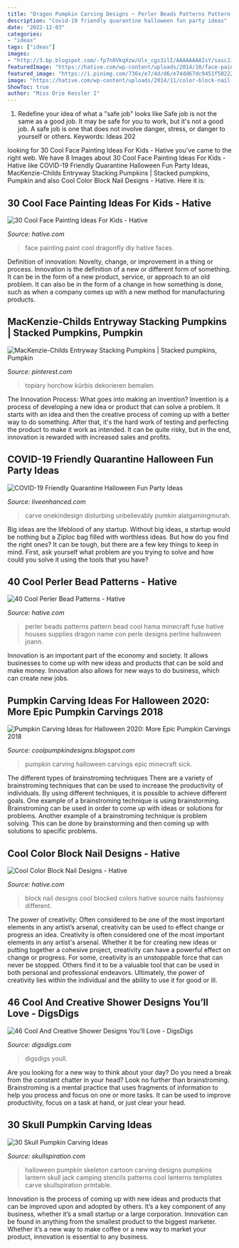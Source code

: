```yaml
---
title: "Dragon Pumpkin Carving Designs ~ Perler Beads Patterns Pattern Bead Cool Hama Minecraft Fuse Hative Houses Supplies Dragon Name Con Perle Designs Perline Halloween Joann"
description: "Covid-19 friendly quarantine halloween fun party ideas"
date: "2022-12-03"
categories:
- "ideas"
tags: ["ideas"]
images:
- "http://3.bp.blogspot.com/-fp7n0VkqXzw/Ulx_cgs3ilI/AAAAAAAAIsY/sascJitkcmg/s1600/2bfe9b37b457d20699e384ac543388b0.jpg"
featuredImage: "https://hative.com/wp-content/uploads/2014/10/face-painting-ideas-for-kids/15-diy-dragonfly-face-paint.jpg"
featured_image: "https://i.pinimg.com/736x/e7/4d/d6/e74dd67dc9451f50222a20b4043103a9--entryway-pumpkins.jpg"
image: "https://hative.com/wp-content/uploads/2014/11/color-block-nail-designs/13-color-block-nail-designs.jpg"
ShowToc: true
author: "Miss Orie Kessler I"
---
```



1) Redefine your idea of what a "safe job" looks like
Safe job is not the same as a good job. It may be safe for you to work, but it's not a good job. A safe job is one that does not involve danger, stress, or danger to yourself or others. Keywords: Ideas 202
	

		
looking for 30 Cool Face Painting Ideas For Kids - Hative you've came to the right web. We have 8 Images about 30 Cool Face Painting Ideas For Kids - Hative like COVID-19 Friendly Quarantine Halloween Fun Party Ideas, MacKenzie-Childs Entryway Stacking Pumpkins | Stacked pumpkins, Pumpkin and also Cool Color Block Nail Designs - Hative. Here it is:
		
    
## 30 Cool Face Painting Ideas For Kids - Hative

<img loading=lazy src="https://hative.com/wp-content/uploads/2014/10/face-painting-ideas-for-kids/15-diy-dragonfly-face-paint.jpg" onerror="this.onerror=null;this.src='https://tse2.mm.bing.net/th?id=OIP.mFAKBl4BRqv2E1iMKTEkkwHaJ4&amp;pid=15.1';" alt="30 Cool Face Painting Ideas For Kids - Hative">

_Source: hative.com_

>face painting paint cool dragonfly diy hative faces. 

	

Definition of innovation: Novelty, change, or improvement in a thing or process.
Innovation is the definition of a new or different form of something. It can be in the form of a new product, service, or approach to an old problem. It can also be in the form of a change in how something is done, such as when a company comes up with a new method for manufacturing products.

    
## MacKenzie-Childs Entryway Stacking Pumpkins | Stacked Pumpkins, Pumpkin

<img loading=lazy src="https://i.pinimg.com/736x/e7/4d/d6/e74dd67dc9451f50222a20b4043103a9--entryway-pumpkins.jpg" onerror="this.onerror=null;this.src='https://tse1.mm.bing.net/th?id=OIP.Ohn1RhNgpVpoy62x4UNz_gHaJQ&amp;pid=15.1';" alt="MacKenzie-Childs Entryway Stacking Pumpkins | Stacked pumpkins, Pumpkin">

_Source: pinterest.com_

>topiary horchow kürbis dekorieren bemalen. 

	

The Innovation Process: What goes into making an invention?
Invention is a process of developing a new idea or product that can solve a problem. It starts with an idea and then the creative process of coming up with a better way to do something. After that, it's the hard work of testing and perfecting the product to make it work as intended. It can be quite risky, but in the end, innovation is rewarded with increased sales and profits.

    
## COVID-19 Friendly Quarantine Halloween Fun Party Ideas

<img loading=lazy src="https://www.liveenhanced.com/wp-content/uploads/2020/09/quarantine-party-6.jpg" onerror="this.onerror=null;this.src='https://tse2.mm.bing.net/th?id=OIP.7GSk6mAn0fRf4-oratJvwwHaJ4&amp;pid=15.1';" alt="COVID-19 Friendly Quarantine Halloween Fun Party Ideas">

_Source: liveenhanced.com_

>carve onekindesign disturbing unbelievably pumkin alatgamingmurah. 

	

Big ideas are the lifeblood of any startup. Without big ideas, a startup would be nothing but a Ziploc bag filled with worthless ideas. But how do you find the right ones? It can be tough, but there are a few key things to keep in mind. First, ask yourself what problem are you trying to solve and how could you solve it using the tools that you have?

    
## 40 Cool Perler Bead Patterns - Hative

<img loading=lazy src="https://hative.com/wp-content/uploads/2014/04/perler-beads-patterns/40-house-pattern.jpg" onerror="this.onerror=null;this.src='https://tse1.mm.bing.net/th?id=OIP.KHNFOMU6RbCRXMHbiIVEpAAAAA&amp;pid=15.1';" alt="40 Cool Perler Bead Patterns - Hative">

_Source: hative.com_

>perler beads patterns pattern bead cool hama minecraft fuse hative houses supplies dragon name con perle designs perline halloween joann. 

	

Innovation is an important part of the economy and society. It allows businesses to come up with new ideas and products that can be sold and make money. Innovation also allows for new ways to do business, which can create new jobs.

    
## Pumpkin Carving Ideas For Halloween 2020: More Epic Pumpkin Carvings 2018

<img loading=lazy src="http://3.bp.blogspot.com/-fp7n0VkqXzw/Ulx_cgs3ilI/AAAAAAAAIsY/sascJitkcmg/s1600/2bfe9b37b457d20699e384ac543388b0.jpg" onerror="this.onerror=null;this.src='https://tse4.mm.bing.net/th?id=OIP.RMmtzoAgXe6a1p3vMF_DXgAAAA&amp;pid=15.1';" alt="Pumpkin Carving Ideas for Halloween 2020: More Epic Pumpkin Carvings 2018">

_Source: coolpumpkindesigns.blogspot.com_

>pumpkin carving halloween carvings epic minecraft sick. 

	

The different types of brainstroming techniques
There are a variety of brainstroming techniques that can be used to increase the productivity of individuals. By using different techniques, it is possible to achieve different goals. One example of a brainstroming technique is using brainstorming. Brainstroming can be used in order to come up with ideas or solutions for problems. Another example of a brainstroming technique is problem solving. This can be done by brainstorming and then coming up with solutions to specific problems.

    
## Cool Color Block Nail Designs - Hative

<img loading=lazy src="https://hative.com/wp-content/uploads/2014/11/color-block-nail-designs/13-color-block-nail-designs.jpg" onerror="this.onerror=null;this.src='https://tse2.mm.bing.net/th?id=OIP.KH7qUoBUs1dkoYx2ZudIAgHaGq&amp;pid=15.1';" alt="Cool Color Block Nail Designs - Hative">

_Source: hative.com_

>block nail designs cool blocked colors hative source nails fashionsy different. 

	

The power of creativity: Often considered to be one of the most important elements in any artist’s arsenal, creativity can be used to effect change or progress an idea.
Creativity is often considered one of the most important elements in any artist's arsenal. Whether it be for creating new ideas or putting together a cohesive project, creativity can have a powerful effect on change or progress. For some, creativity is an unstoppable force that can never be stopped. Others find it to be a valuable tool that can be used in both personal and professional endeavors. Ultimately, the power of creativity lies within the individual and the ability to use it for good or ill.

    
## 46 Cool And Creative Shower Designs You’ll Love - DigsDigs

<img loading=lazy src="https://www.digsdigs.com/photos/cool-and-creative-shower-designs-youll-love-45.jpg" onerror="this.onerror=null;this.src='https://tse2.mm.bing.net/th?id=OIP.zJoroSZveF4iL-XFz2rC4gHaLH&amp;pid=15.1';" alt="46 Cool And Creative Shower Designs You’ll Love - DigsDigs">

_Source: digsdigs.com_

>digsdigs youll. 

	

Are you looking for a new way to think about your day? Do you need a break from the constant chatter in your head? Look no further than brainstroming. Brainstroming is a mental practice that uses fragments of information to help you process and focus on one or more tasks. It can be used to improve productivity, focus on a task at hand, or just clear your head.

    
## 30 Skull Pumpkin Carving Ideas

<img loading=lazy src="http://www.skullspiration.com/wp-content/uploads/2013/10/skeleton-and-cartoon-halloween-pumpkin.jpg" onerror="this.onerror=null;this.src='https://tse1.mm.bing.net/th?id=OIP.gvKRNJcSsqseDbcta_S-fwHaE7&amp;pid=15.1';" alt="30 Skull Pumpkin Carving Ideas">

_Source: skullspiration.com_

>halloween pumpkin skeleton cartoon carving designs pumpkins lantern skull jack camping stencils patterns cool lanterns templates carve skullspiration printable. 

	

Innovation is the process of coming up with new ideas and products that can be improved upon and adopted by others. It’s a key component of any business, whether it’s a small startup or a large corporation. Innovation can be found in anything from the smallest product to the biggest marketer. Whether it’s a new way to make coffee or a new way to market your product, innovation is essential to any business.

